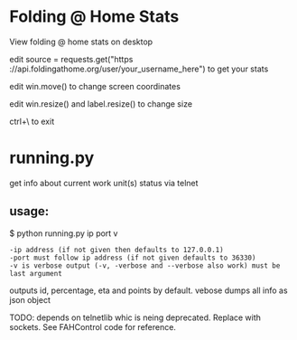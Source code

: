 # Folding @ Home Stats
View folding @ home stats on desktop

edit source = requests.get("https ://api.foldingathome.org/user/your_username_here") to get your stats

edit win.move() to change screen coordinates

edit win.resize() and label.resize() to change size

ctrl+\ to exit

# running.py 
get info about current work unit(s) status via telnet
## usage:
$ python running.py ip port v

    -ip address (if not given then defaults to 127.0.0.1)
    -port must follow ip address (if not given defaults to 36330)
    -v is verbose output (-v, -verbose and --verbose also work) must be last argument

outputs id, percentage, eta and points by default. vebose dumps all info as json object

TODO: depends on telnetlib whic is neing deprecated. Replace with sockets. See FAHControl code for reference.
